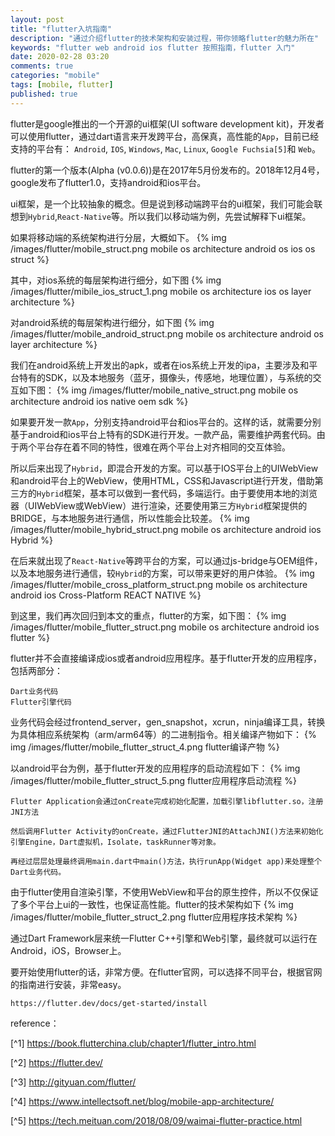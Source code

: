 ```yaml
---
layout: post
title: "flutter入坑指南"
description: "通过介绍flutter的技术架构和安装过程，带你领略flutter的魅力所在"
keywords: "flutter web android ios flutter 按照指南，flutter 入门"
date: 2020-02-28 03:20
comments: true
categories: "mobile"
tags: [mobile, flutter]
published: true
---
```

flutter是google推出的一个开源的ui框架(UI software development kit)，开发者可以使用flutter，通过dart语言来开发跨平台，高保真，高性能的`App`，目前已经支持的平台有： `Android`, `IOS`, `Windows`, `Mac`, `Linux`, `Google Fuchsia[5]`和 `Web`。
<!-- more -->
flutter的第一个版本(Alpha (v0.0.6))是在2017年5月份发布的。2018年12月4号，google发布了flutter1.0，支持android和ios平台。

ui框架，是一个比较抽象的概念。但是说到移动端跨平台的ui框架，我们可能会联想到`Hybrid`,`React-Native`等。所以我们以移动端为例，先尝试解释下ui框架。

如果将移动端的系统架构进行分层，大概如下。
{% img /images/flutter/mobile_struct.png mobile os architecture android os ios os struct %}

其中，对ios系统的每层架构进行细分，如下图
{% img /images/flutter/mibile_ios_struct_1.png mobile os architecture ios os layer architecture %}

对android系统的每层架构进行细分，如下图
{% img /images/flutter/mobile_android_struct.png mobile os architecture android os layer architecture %}

我们在android系统上开发出的apk，或者在ios系统上开发的ipa，主要涉及和平台特有的SDK，以及本地服务（蓝牙，摄像头，传感地，地理位置），与系统的交互如下图：
{% img /images/flutter/mobile_native_struct.png mobile os architecture android ios native oem sdk %}

如果要开发一款`App`，分别支持android平台和ios平台的。这样的话，就需要分别基于android和ios平台上特有的SDK进行开发。一款产品，需要维护两套代码。由于两个平台存在着不同的特性，很难在两个平台上对齐相同的交互体验。

所以后来出现了`Hybrid`，即混合开发的方案。可以基于IOS平台上的UIWebView和android平台上的WebView，使用HTML，CSS和Javascript进行开发，借助第三方的`Hybrid`框架，基本可以做到一套代码，多端运行。由于要使用本地的浏览器（UIWebView或WebView）进行渲染，还要使用第三方`Hybrid`框架提供的BRIDGE，与本地服务进行通信，所以性能会比较差。
{% img /images/flutter/mobile_hybrid_struct.png mobile os architecture android ios Hybrid %}

在后来就出现了`React-Native`等跨平台的方案，可以通过js-bridge与OEM组件，以及本地服务进行通信，较`Hybrid`的方案，可以带来更好的用户体验。
{% img /images/flutter/mobile_cross_platform_struct.png mobile os architecture android ios Cross-Platform REACT NATIVE %}

到这里，我们再次回归到本文的重点，flutter的方案，如下图：
{% img /images/flutter/mobile_flutter_struct.png mobile os architecture android ios flutter %}

flutter并不会直接编译成ios或者android应用程序。基于flutter开发的应用程序，包括两部分：

    Dart业务代码
    Flutter引擎代码

业务代码会经过frontend_server，gen_snapshot，xcrun，ninja编译工具，转换为具体相应系统架构（arm/arm64等）的二进制指令。相关编译产物如下：
{% img /images/flutter/mobile_flutter_struct_4.png flutter编译产物 %}

以android平台为例，基于flutter开发的应用程序的启动流程如下：
{% img /images/flutter/mobile_flutter_struct_5.png flutter应用程序启动流程 %}

    Flutter Application会通过onCreate完成初始化配置，加载引擎libflutter.so，注册JNI方法

    然后调用Flutter Activity的onCreate，通过FlutterJNI的AttachJNI()方法来初始化引擎Engine，Dart虚拟机，Isolate，taskRunner等对象。

    再经过层层处理最终调用main.dart中main()方法，执行runApp(Widget app)来处理整个Dart业务代码。

由于flutter使用自渲染引擎，不使用WebView和平台的原生控件，所以不仅保证了多个平台上ui的一致性，也保证高性能。flutter的技术架构如下
{% img /images/flutter/mobile_flutter_struct_2.png flutter应用程序技术架构 %}

通过Dart Framework层来统一Flutter C++引擎和Web引擎，最终就可以运行在Android，iOS，Browser上。

要开始使用flutter的话，非常方便。在flutter官网，可以选择不同平台，根据官网的指南进行安装，非常easy。

    https://flutter.dev/docs/get-started/install

reference：

[^1] https://book.flutterchina.club/chapter1/flutter_intro.html

[^2] https://flutter.dev/

[^3] http://gityuan.com/flutter/

[^4] https://www.intellectsoft.net/blog/mobile-app-architecture/

[^5] https://tech.meituan.com/2018/08/09/waimai-flutter-practice.html
